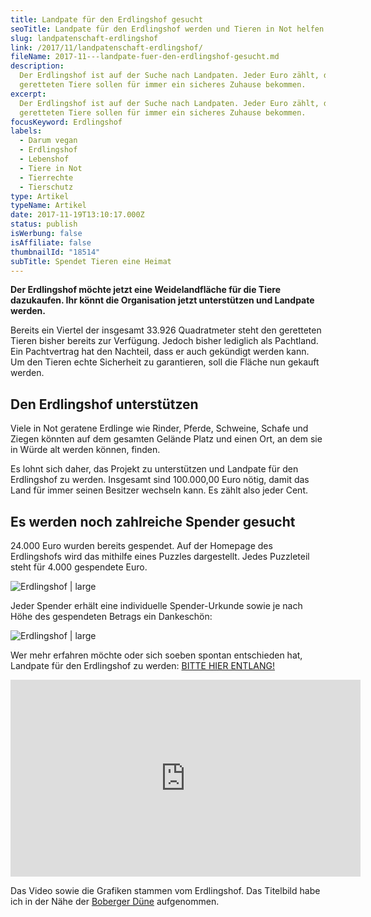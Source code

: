 ```yaml
---
title: Landpate für den Erdlingshof gesucht
seoTitle: Landpate für den Erdlingshof werden und Tieren in Not helfen
slug: landpatenschaft-erdlingshof
link: /2017/11/landpatenschaft-erdlingshof/
fileName: 2017-11---landpate-fuer-den-erdlingshof-gesucht.md
description:
  Der Erdlingshof ist auf der Suche nach Landpaten. Jeder Euro zählt, die
  geretteten Tiere sollen für immer ein sicheres Zuhause bekommen.
excerpt:
  Der Erdlingshof ist auf der Suche nach Landpaten. Jeder Euro zählt, die
  geretteten Tiere sollen für immer ein sicheres Zuhause bekommen.
focusKeyword: Erdlingshof
labels:
  - Darum vegan
  - Erdlingshof
  - Lebenshof
  - Tiere in Not
  - Tierrechte
  - Tierschutz
type: Artikel
typeName: Artikel
date: 2017-11-19T13:10:17.000Z
status: publish
isWerbung: false
isAffiliate: false
thumbnailId: "18514"
subTitle: Spendet Tieren eine Heimat
---
```


<strong>Der Erdlingshof möchte jetzt eine Weidelandfläche für die Tiere
dazukaufen. Ihr könnt die Organisation jetzt unterstützen und Landpate
werden.</strong>

Bereits ein Viertel der insgesamt 33.926 Quadratmeter steht den geretteten
Tieren bisher bereits zur Verfügung. Jedoch bisher lediglich als Pachtland. Ein
Pachtvertrag hat den Nachteil, dass er auch gekündigt werden kann. Um den Tieren
echte Sicherheit zu garantieren, soll die Fläche nun gekauft werden.

## Den Erdlingshof unterstützen

Viele in Not geratene Erdlinge wie Rinder, Pferde, Schweine, Schafe und Ziegen
könnten auf dem gesamten Gelände Platz und einen Ort, an dem sie in Würde alt
werden können, finden.

Es lohnt sich daher, das Projekt zu unterstützen und Landpate für den
Erdlingshof zu werden. Insgesamt sind 100.000,00 Euro nötig, damit das Land für
immer seinen Besitzer wechseln kann. Es zählt also jeder Cent.

## Es werden noch zahlreiche Spender gesucht

24.000 Euro wurden bereits gespendet. Auf der Homepage des Erdlingshofs wird das
mithilfe eines Puzzles dargestellt. Jedes Puzzleteil steht für 4.000 gespendete
Euro.

![Erdlingshof | large](http://cardamonchai.com/wp-content/uploads/2017/11/Puzzle_8Teile-768x768-520x520.jpg)

Jeder Spender erhält eine individuelle Spender-Urkunde sowie je nach Höhe des
gespendeten Betrags ein Dankeschön:

![Erdlingshof | large](http://cardamonchai.com/wp-content/uploads/2017/11/Dankeschoenbox_Landpate-520x271.png)

Wer mehr erfahren möchte oder sich soeben spontan entschieden hat, Landpate für
den Erdlingshof zu werden:
<a href="https://www.erdlingshof.de/landpate-werden/" target="_blank" rel="noopener">BITTE
HIER ENTLANG!</a>

<iframe src="https://www.youtube.com/embed/epZRhRNis7c" width="560" height="315" frameborder="0" allowfullscreen="allowfullscreen"></iframe>

Das Video sowie die Grafiken stammen vom Erdlingshof. Das Titelbild habe ich in
der Nähe der
<a href="http://cardamonchai.com/2016/05/naturschutzgebiet-boberger-niederung/">Boberger
Düne</a> aufgenommen.
